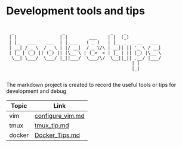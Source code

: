 # Development tools and tips 
```

  _                  _                 _    _
 | |                | |        ___    | |  (_)            
 | |_   ___    ___  | | ___   ( _ )   | |_  _  _ __   ___ 
 | __| / _ \  / _ \ | |/ __|  / _ \/\ | __|| || '_ \ / __|
 | |_ | (_) || (_) || |\__ \ | (_>  < | |_ | || |_) |\__ \
  \__| \___/  \___/ |_||___/  \___/\/  \__||_|| .__/ |___/
                                               | |         
                                               |_|         
                                                                                           

```
The markdown project is created to record the useful tools or tips for
development and debug

| Topic | Link |  
|------|------|  
| vim | [configure_vim.md](https://github.com/tonardo2015/DevToolPlusTips/blob/master/configure_vim.md)|
| tmux | [tmux_tip.md](https://github.com/tonardo2015/DevToolPlusTips/blob/master/tmux_tip.md)|
| docker | [Docker_Tips.md](https://github.com/tonardo2015/DevToolPlusTips/blob/master/Docker_Tips.md)|  

